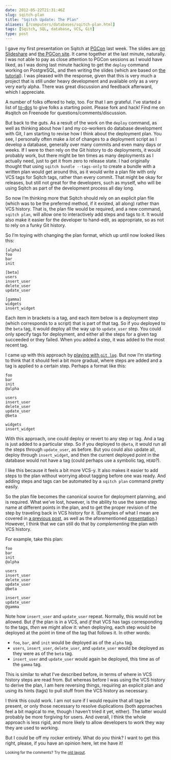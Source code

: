 ```yaml
--- 
date: 2012-05-22T21:31:46Z
slug: sqitch-plan
title: "Sqitch Update: The Plan"
aliases: [/computers/databases/sqitch-plan.html]
tags: [Sqitch, SQL, database, VCS, Git]
type: post
---
```


<p>I gave my first presentation on Sqitch at <a href="http://pgcon.org/">PGCon</a> last week. The slides are <a href="https://www.slideshare.net/justatheory/sqitch-pgconsimple-sql-change-management-with-sqitch">on Slideshare</a> and <a href="https://www.pgcon.org/2012/schedule/events/479.en.html">the PGCon site</a>. It came together at the last minute, naturally. I was not able to pay as close attention to PGCon sessions as I would have liked, as I was doing last minute hacking to get the <code>deploy</code> command working on PostgreSQL, and then writing the slides (which are based on <a href="http://search.cpan.org/dist/App-Sqitch/lib/sqitchtutorial.pod">the tutorial</a>). I was pleased with the response, given that this is very much a project that is still under heavy development and available only as a very very early alpha. There was great discussion and feedback afterward, which I appreciate.</p>

<p>A number of folks offered to help, too. For that I am grateful. I’ve started a list of <a href="https://github.com/theory/sqitch/issues?labels=todo&amp;page=1&amp;state=open">to-dos</a> to give folks a starting point. Please fork and hack! Find me on #sqitch on Freenode for questions/comments/discussion.</p>

<p>But back to the guts. As a result of the work on the <code>deploy</code> command, as well as thinking about how I and my co-workers do database development with Git, I am starting to revise how I think about the deployment plan. You see, I personally often make a <em>lot</em> of changes to a deployment script as I develop a database, generally over many commits and even many days or weeks. If I were to then rely on the Git history to do deployments, it would probably work, but there might be ten times as many deployments as I actually need, just to get it from zero to release state. I had originally thought that using <code>sqitch bundle --tags-only</code> to create a bundle with a written plan would get around this, as it would write a plan file with only VCS tags for Sqitch tags, rather than every commit. That might be okay for releases, but still not great for the developers, such as myself, who will be using Sqitch as part of the development process all day long.</p>

<p>So now I’m thinking more that Sqitch should rely on an explicit plan file (which was to be the preferred method, if it existed, all along) rather than VCS history. That is, the plan file would be required, and a new command, <code>sqitch plan</code>, will allow one to interactively add steps and tags to it. It would also make it easier for the developer to hand-edit, as appropriate, so as not to rely on a funky Git history.</p>

<p>So I’m toying with changing the plan format, which up until now looked likes this:</p>

<pre><code>[alpha]
foo
bar
init

[beta]
users
insert_user
delete_user
update_user

[gamma]
widgets
insert_widget
</code></pre>

<p>Each item in brackets is a tag, and each item below is a deployment step (which corresponds to a script) that is part of that tag. So if you deployed to the <code>beta</code> tag, it would deploy all the way up to <code>update_user</code> step. You could only specify tags for deployment, and either all the steps for a given tag succeeded or they failed. When you added a step, it was added to the most recent tag.</p>

<p>I came up with this approach by <a href="/computers/databases/vcs-sql-change-management.html">playing with <code>git log</code></a>. But now I’m starting to think that it should feel a bit more gradual, where steps are added and a tag is applied to a certain step. Perhaps a format like this:</p>

<pre><code>foo
bar
init
@alpha

users
insert_user
delete_user
update_user
@beta

widgets
insert_widget
</code></pre>

<p>With this approach, one could deploy or revert to any step or tag. And a tag is just added to a particular step. So if you deployed to <code>@beta</code>, it would run all the steps through <code>update_user</code>, as before. But you could also update all, deploy through <code>insert_widget</code>, and then the current deployed point in the database would not have a tag (could perhaps use a symbolic tag, <code>HEAD</code>?).</p>

<p>I like this because it feels a bit more VCS-y. It also makes it easier to add steps to the plan without worrying about tagging before one  was ready. And adding steps and tags can be automated by a <code>sqitch plan</code> command pretty easily.</p>

<p>So the plan file becomes the canonical source for deployment planning, and is required. What we’ve lost, however, is the ability to use the same step name at different points in the plan, and to get the proper revision of the step by traveling back in VCS history for it. (Examples of what I mean are covered in <a href="/computers/databases/sql-change-management-sans-redundancy.html">a previous post</a>, as well as the aforementioned <a href="https://www.pgcon.org/2012/schedule/events/479.en.html">presentation</a>.) However, I think that we can still do that by <em>complementing</em> the plan with VCS history.</p>

<p>For example, take this plan:</p>

<pre><code>foo
bar
init
@alpha

users
insert_user
delete_user
update_user
@beta

insert_user
update_user
@gamma
</code></pre>

<p>Note how <code>insert_user</code> and <code>update_user</code> repeat. Normally, this would not be allowed. But <em>if</em> the plan is in a VCS, and <em>if</em> that VCS has tags corresponding to the tags, <em>then</em> we might allow it: when deploying, each step would be deployed at the point in time of the tag that follows it. In other words:</p>

<ul>
<li><code>foo</code>, <code>bar</code>, and <code>init</code> would be deployed as of the <code>alpha</code> tag.</li>
<li><code>users</code>, <code>insert_user</code>, <code>delete_user</code>, and <code>update_user</code> would be deployed as they were as of the <code>beta</code> tag.</li>
<li><code>insert_user</code> and <code>update_user</code> would again be deployed, this time as of the <code>gamma</code> tag.</li>
</ul>


<p>This is similar to what I’ve described before, in terms of where in VCS history steps are read from. But whereas before I was using the VCS history to derive the plan, I am here reversing things, requiring an explicit plan and using its hints (tags) to pull stuff from the VCS history as necessary.</p>

<p>I think this could work. I am not sure if I would require that all tags be present, or only those necessary to resolve duplications (both approaches feel a bit magical to me, though I haven’t tried it yet, either). The latter would probably be more forgiving for users. And overall, I think the whole approach is less rigid, and more likely to allow developers to work they way they are used to working.</p>

<p>But I could be off my rocker entirely. What do <em>you</em> think? I want to get this right, please, if you have an opinion here, let me have it!</p>

<p class="past"><small>Looking for the comments? Try the <a rel="nofollow" href="//past.justatheory.com/computers/databases/sqitch-plan.html">old layout</a>.</small></p>


